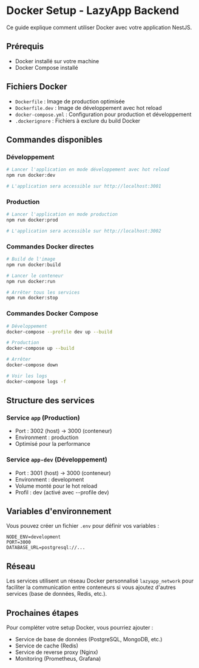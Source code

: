 # Docker Setup - LazyApp Backend

Ce guide explique comment utiliser Docker avec votre application NestJS.

## Prérequis

- Docker installé sur votre machine
- Docker Compose installé

## Fichiers Docker

- `Dockerfile` : Image de production optimisée
- `Dockerfile.dev` : Image de développement avec hot reload
- `docker-compose.yml` : Configuration pour production et développement
- `.dockerignore` : Fichiers à exclure du build Docker

## Commandes disponibles

### Développement

```bash
# Lancer l'application en mode développement avec hot reload
npm run docker:dev

# L'application sera accessible sur http://localhost:3001
```

### Production

```bash
# Lancer l'application en mode production
npm run docker:prod

# L'application sera accessible sur http://localhost:3002
```

### Commandes Docker directes

```bash
# Build de l'image
npm run docker:build

# Lancer le conteneur
npm run docker:run

# Arrêter tous les services
npm run docker:stop
```

### Commandes Docker Compose

```bash
# Développement
docker-compose --profile dev up --build

# Production
docker-compose up --build

# Arrêter
docker-compose down

# Voir les logs
docker-compose logs -f
```

## Structure des services

### Service `app` (Production)
- Port : 3002 (host) → 3000 (conteneur)
- Environment : production
- Optimisé pour la performance

### Service `app-dev` (Développement)
- Port : 3001 (host) → 3000 (conteneur)
- Environment : development
- Volume monté pour le hot reload
- Profil : dev (activé avec --profile dev)

## Variables d'environnement

Vous pouvez créer un fichier `.env` pour définir vos variables :

```env
NODE_ENV=development
PORT=3000
DATABASE_URL=postgresql://...
```

## Réseau

Les services utilisent un réseau Docker personnalisé `lazyapp_network` pour faciliter la communication entre conteneurs si vous ajoutez d'autres services (base de données, Redis, etc.).

## Prochaines étapes

Pour compléter votre setup Docker, vous pourriez ajouter :
- Service de base de données (PostgreSQL, MongoDB, etc.)
- Service de cache (Redis)
- Service de reverse proxy (Nginx)
- Monitoring (Prometheus, Grafana)
